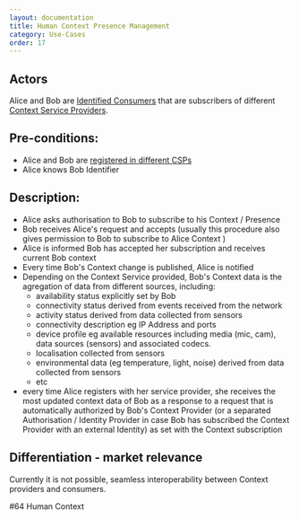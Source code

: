 ```yaml
---
layout: documentation
title: Human Context Presence Management
category: Use-Cases
order: 17
---
```


## Actors

Alice and Bob are [Identified Consumers](../business-models/business-roles.md#identified-service-consumer) that are subscribers of different [Context Service Providers](../business-models/business-roles.md#communication-service-provider).

## Pre-conditions:

- Alice and Bob are [registered in different CSPs](../User%20Authentication%20and%20Registration.md)
- Alice knows Bob Identifier

## Description:

- Alice asks authorisation to Bob to subscribe to his Context / Presence
- Bob receives Alice's request and accepts (usually this procedure also gives permission to Bob to subscribe to Alice Context )
- Alice is informed Bob has accepted her subscription and receives current Bob context
- Every time Bob's Context change is published, Alice is notified
- Depending on the Context Service provided, Bob's Context data is the agregation of data from different sources, including:
  - availability status explicitly set by Bob
  - connectivity status derived from events received from the network
  - activity status derived from data collected from sensors
  - connectivity description eg IP Address and ports
  - device profile eg available resources including media (mic, cam), data sources (sensors) and associated codecs.
  - localisation collected from sensors
  - environmental data (eg temperature, light, noise) derived from data collected from sensors
  - etc
- every time Alice registers with her service provider, she receives the most updated context data of Bob as a response to a request that is automatically authorized by Bob's Context Provider (or a separated Authorisation / Identity Provider in case Bob has subscribed the Context Provider with an external Identity) as set with the Context subscription

## Differentiation - market relevance

Currently it is not possible, seamless interoperability between Context providers and consumers.

#64 Human Context
